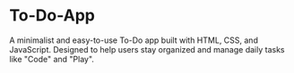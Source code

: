 # To-Do-App
A minimalist and easy-to-use To-Do app built with HTML, CSS, and JavaScript. Designed to help users stay organized and manage daily tasks like "Code" and "Play".
